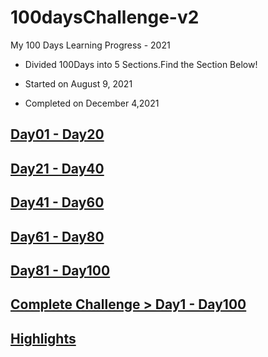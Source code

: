 # 100daysChallenge-v2

My 100 Days Learning Progress - 2021

- Divided 100Days into 5 Sections.Find the Section Below!

- Started on August 9, 2021

- Completed on December 4,2021


## [Day01 - Day20](https://github.com/rakeshelamaran98/100daysChallenge-v2/blob/main/Day1%20-%20Day20) 

## [Day21 - Day40](https://github.com/rakeshelamaran98/100daysChallenge-v2/blob/main/Day21-Day40)

## [Day41 - Day60](https://github.com/rakeshelamaran98/100daysChallenge-v2/blob/main/Day41-Day60)

## [Day61 - Day80](https://github.com/rakeshelamaran98/100daysChallenge-v2/blob/main/Day61-Day80)

## [Day81 - Day100](https://github.com/rakeshelamaran98/100daysChallenge-v2/blob/main/Day81-Day100)

## [Complete Challenge > Day1 - Day100](https://github.com/rakeshelamaran98/100daysChallenge-v2/blob/main/Day01-Day100)

## [Highlights]()
